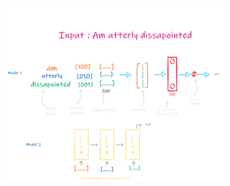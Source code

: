 ![Architecture](https://github.com/siddarth-c/MachineLearning/blob/master/NLP/Complaint%20Detection/Base%20Models/Base%20Models%20.png "Title")
